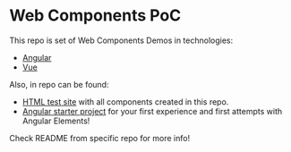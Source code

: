 # Web Components PoC

This repo is set of Web Components Demos in technologies:
* [Angular](angular-hero-app-web-component/README.md)
* [Vue](vue-todo-app-web-component/README.md)

Also, in repo can be found:
* [HTML test site](all-components-together) with all components created in this repo.
* [Angular starter project](angular-starter-web-component) for your first experience and first attempts with Angular Elements!

Check README from specific repo for more info!